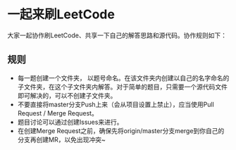 # 一起来刷LeetCode

大家一起协作刷LeetCode、共享一下自己的解答思路和源代码。协作规则如下：

## 规则

- 每一题创建一个文件夹， 以题号命名。在该文件夹内创建以自己的名字命名的子文件夹，在这个子文件夹内解答。对于简单的题目，只需要一个源代码文件即可解决的，可以不创建子文件夹。
- 不要直接将master分支Push上来（会从项目设置上禁止），应当使用Pull Request / Merge Request。
- 题目讨论可以通过创建Issues来进行。
- 在创建Merge Request之前，确保先将origin/master分支merge到你自己的分支再创建MR，以免出现冲突~